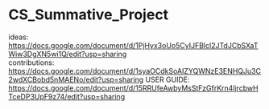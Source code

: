 # CS_Summative_Project
ideas: https://docs.google.com/document/d/1PjHyx3oUo5CyIJFBlcl2JTdJCbSXaTWiw3DgXN5wi1Q/edit?usp=sharing <br />
contributions: https://docs.google.com/document/d/1syaOCdkSoAIZYQWNzE3ENHQJu3C2wdXCBobd5nMAENo/edit?usp=sharing
USER GUIDE: https://docs.google.com/document/d/15RRUfeAwbyMsStFzGfrKrn4ljrcbwHTceDP3UpF9z74/edit?usp=sharing
